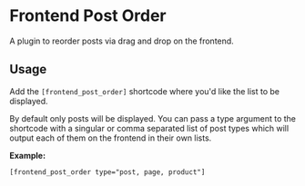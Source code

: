 # Frontend Post Order
A plugin to reorder posts via drag and drop on the frontend.

## Usage

Add the `[frontend_post_order]` shortcode where you'd like the list to be displayed.

By default only posts will be displayed. You can pass a type argument to the shortcode with a singular or comma separated list of post types which will output each of them on the frontend in their own lists.

**Example:**

`[frontend_post_order type="post, page, product"]`
